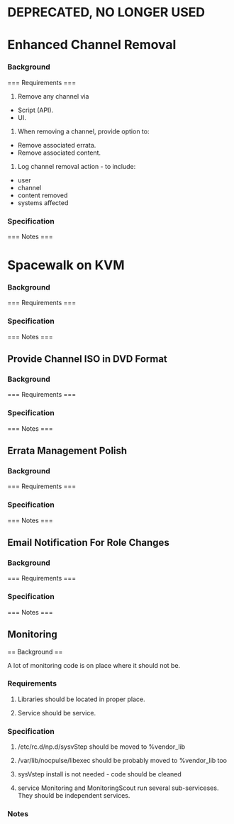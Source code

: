 
# **DEPRECATED, NO LONGER USED**

# Enhanced Channel Removal

### Background


=== Requirements ===

 1. Remove any channel via
  * Script (API).
  * UI.
 1. When removing a channel, provide option to:
  * Remove associated errata.
  * Remove associated content.
 1. Log channel removal action - to include:
  * user
  * channel
  * content removed
  * systems affected
### Specification

=== Notes ===
# Spacewalk on KVM

### Background


=== Requirements ===

### Specification

=== Notes ===
## Provide Channel ISO in DVD Format

### Background


=== Requirements ===

### Specification

=== Notes ===
## Errata Management Polish

### Background


=== Requirements ===

### Specification

=== Notes ===
## Email Notification For Role Changes

### Background


=== Requirements ===

### Specification

=== Notes ===
## Monitoring

== Background ==

A lot of monitoring code is on place where it should not be.
### Requirements

 1. Libraries should be located in proper place.

 2. Service should be service.
### Specification

 1. /etc/rc.d/np.d/sysvStep should be moved to %vendor_lib

 2. /var/lib/nocpulse/libexec should be probably moved to %vendor_lib too
 3. sysVstep install is not needed - code should be cleaned
 4. service Monitoring and MonitoringScout run several sub-serviceses. They should be independent services.
### Notes


